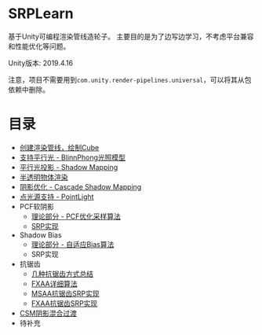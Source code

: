 # SRPLearn

基于Unity可编程渲染管线造轮子。 主要目的是为了边写边学习，不考虑平台兼容和性能优化等问题。


Unity版本: 2019.4.16

注意，项目不需要用到`com.unity.render-pipelines.universal`，可以将其从包依赖中删除。

# 目录

- [创建渲染管线，绘制Cube](https://github.com/wlgys8/SRPLearn/wiki/Hello)
- [支持平行光 - BlinnPhong光照模型](https://github.com/wlgys8/SRPLearn/wiki/DirLight)
- [平行光投影 - Shadow Mapping](https://github.com/wlgys8/SRPLearn/wiki/MainLightShadow)
- [半透明物体渲染](https://github.com/wlgys8/SRPLearn/wiki/Transparent)
- [阴影优化 - Cascade Shadow Mapping](https://github.com/wlgys8/SRPLearn/wiki/CascadeShadowMapping)
- [点光源支持 - PointLight](https://github.com/wlgys8/SRPLearn/wiki/PointLight)
- PCF软阴影
  - [理论部分 - PCF优化采样算法](https://github.com/wlgys8/SRPLearn/wiki/PCFSampleOptimize)
  - [SRP实现](https://github.com/wlgys8/SRPLearn/wiki/ShadowPCF)
- Shadow Bias
  - [理论部分 - 自适应Bias算法](https://github.com/wlgys8/SRPLearn/wiki/ShadowBias)
  - SRP实现
- 抗锯齿
  - [几种抗锯齿方式总结](https://github.com/wlgys8/SRPLearn/wiki/AntiAliasSummary)
  - [FXAA详细算法](https://github.com/wlgys8/SRPLearn/wiki/FXAA)
  - [MSAA抗锯齿SRP实现](https://github.com/wlgys8/SRPLearn/wiki/MSAA_Implement)
  - [FXAA抗锯齿SRP实现](https://github.com/wlgys8/SRPLearn/wiki/FXAA_Implement)
- [CSM阴影混合过渡](https://github.com/wlgys8/SRPLearn/wiki/CSMBlend)
- 待补充
